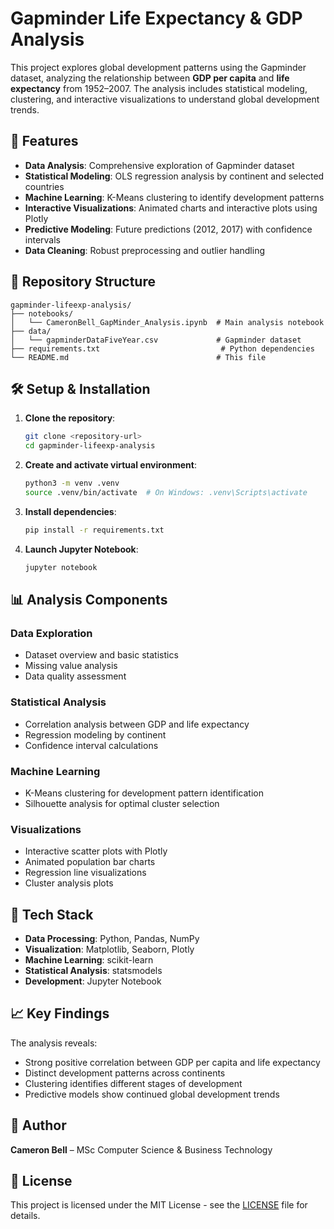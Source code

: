 # Gapminder Life Expectancy & GDP Analysis

This project explores global development patterns using the Gapminder dataset, analyzing the relationship between **GDP per capita** and **life expectancy** from 1952–2007. The analysis includes statistical modeling, clustering, and interactive visualizations to understand global development trends.

## 🚀 Features

- **Data Analysis**: Comprehensive exploration of Gapminder dataset
- **Statistical Modeling**: OLS regression analysis by continent and selected countries
- **Machine Learning**: K-Means clustering to identify development patterns
- **Interactive Visualizations**: Animated charts and interactive plots using Plotly
- **Predictive Modeling**: Future predictions (2012, 2017) with confidence intervals
- **Data Cleaning**: Robust preprocessing and outlier handling

## 📂 Repository Structure

```
gapminder-lifeexp-analysis/
├── notebooks/
│   └── CameronBell_GapMinder_Analysis.ipynb  # Main analysis notebook
├── data/
│   └── gapminderDataFiveYear.csv             # Gapminder dataset
├── requirements.txt                           # Python dependencies
└── README.md                                 # This file
```

## 🛠️ Setup & Installation

1. **Clone the repository**:

   ```bash
   git clone <repository-url>
   cd gapminder-lifeexp-analysis
   ```

2. **Create and activate virtual environment**:

   ```bash
   python3 -m venv .venv
   source .venv/bin/activate  # On Windows: .venv\Scripts\activate
   ```

3. **Install dependencies**:

   ```bash
   pip install -r requirements.txt
   ```

4. **Launch Jupyter Notebook**:
   ```bash
   jupyter notebook
   ```

## 📊 Analysis Components

### Data Exploration

- Dataset overview and basic statistics
- Missing value analysis
- Data quality assessment

### Statistical Analysis

- Correlation analysis between GDP and life expectancy
- Regression modeling by continent
- Confidence interval calculations

### Machine Learning

- K-Means clustering for development pattern identification
- Silhouette analysis for optimal cluster selection

### Visualizations

- Interactive scatter plots with Plotly
- Animated population bar charts
- Regression line visualizations
- Cluster analysis plots

## 🔧 Tech Stack

- **Data Processing**: Python, Pandas, NumPy
- **Visualization**: Matplotlib, Seaborn, Plotly
- **Machine Learning**: scikit-learn
- **Statistical Analysis**: statsmodels
- **Development**: Jupyter Notebook

## 📈 Key Findings

The analysis reveals:

- Strong positive correlation between GDP per capita and life expectancy
- Distinct development patterns across continents
- Clustering identifies different stages of development
- Predictive models show continued global development trends

## 👤 Author

**Cameron Bell** – MSc Computer Science & Business Technology

## 📄 License

This project is licensed under the MIT License - see the [LICENSE](LICENSE) file for details.
